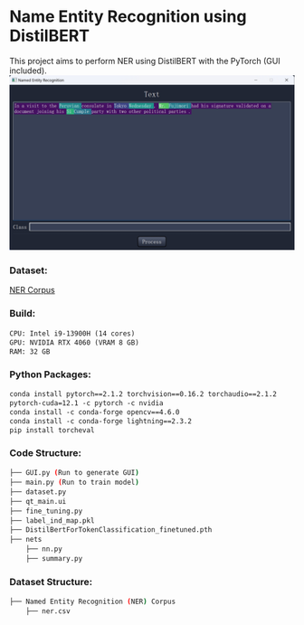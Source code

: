 # Name Entity Recognition using DistilBERT

This project aims to perform NER using DistilBERT with the PyTorch (GUI included).
![NER](external/GUI.png)

### Dataset: 
[NER Corpus](https://www.kaggle.com/datasets/naseralqaydeh/named-entity-recognition-ner-corpus?resource=download)


### Build: 

	CPU: Intel i9-13900H (14 cores)
	GPU: NVIDIA RTX 4060 (VRAM 8 GB)
	RAM: 32 GB


### Python Packages:

	conda install pytorch==2.1.2 torchvision==0.16.2 torchaudio==2.1.2 pytorch-cuda=12.1 -c pytorch -c nvidia
	conda install -c conda-forge opencv==4.6.0
	conda install -c conda-forge lightning==2.3.2
	pip install torcheval

### Code Structure:
```bash
├── GUI.py (Run to generate GUI)
├── main.py (Run to train model)
├── dataset.py
├── qt_main.ui
├── fine_tuning.py
├── label_ind_map.pkl
├── DistilBertForTokenClassification_finetuned.pth
├── nets
    ├── nn.py
    ├── summary.py
```

### Dataset Structure:
```bash
├── Named Entity Recognition (NER) Corpus
    ├── ner.csv
```



	